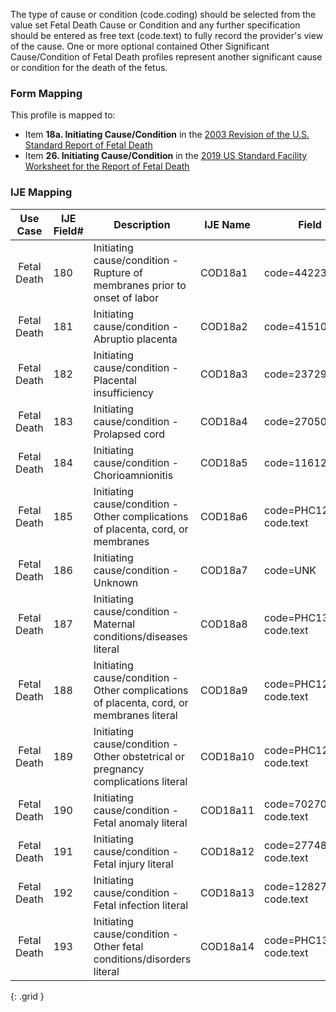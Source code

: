 The type of cause or condition (code.coding) should be selected from the value set Fetal Death Cause or Condition and any further specification should be entered as free text (code.text) to fully record the provider's view of the cause. One or more optional contained Other Significant Cause/Condition of Fetal Death profiles represent another significant cause or condition for the death of the fetus.

### Form Mapping
This profile is mapped to:
 * Item **18a. Initiating Cause/Condition** in the [2003 Revision of the U.S. Standard Report of Fetal Death](https://www.cdc.gov/nchs/data/dvs/FDEATH11-03finalACC.pdf)
 * Item **26. Initiating Cause/Condition** in the [2019 US Standard Facility Worksheet for the Report of Fetal Death](https://www.cdc.gov/nchs/data/dvs/fetal-death-facility-worksheet-2019-508.pdf)

### IJE Mapping

| **Use Case** |  **IJE Field#**   |  **Description**  | **IJE Name**  |  **Field**  |  **Type**  | **Value Set**  |
| :---------: | --------------- | ------------ | ------------- | ---------- | ---------- | -------------- |
| Fetal Death | 180 | Initiating cause/condition - Rupture of membranes prior to onset of labor | COD18a1 | code=44223004 |na | |
| Fetal Death | 181 | Initiating cause/condition - Abruptio placenta | COD18a2 | code=415105001 |na | |
| Fetal Death | 182 | Initiating cause/condition - Placental insufficiency | COD18a3 | code=237292005 |na | |
| Fetal Death | 183 | Initiating cause/condition - Prolapsed cord | COD18a4 | code=270500004 |na | |
| Fetal Death | 184 | Initiating cause/condition - Chorioamnionitis | COD18a5 | code=11612004 |na | |
| Fetal Death | 185 | Initiating cause/condition - Other complications of placenta, cord, or membranes | COD18a6 | code=PHC1298, code.text |string | |
| Fetal Death | 186 | Initiating cause/condition - Unknown | COD18a7 | code=UNK |na | |
| Fetal Death | 187 | Initiating cause/condition - Maternal conditions/diseases literal | COD18a8 | code=PHC1301, code.text |string | |
| Fetal Death | 188 | Initiating cause/condition - Other complications of placenta, cord, or membranes literal | COD18a9 | code=PHC1298, code.text |string | |
| Fetal Death | 189 | Initiating cause/condition - Other obstetrical or pregnancy complications literal | COD18a10 | code=PHC1299, code.text |string | |
| Fetal Death | 190 | Initiating cause/condition - Fetal anomaly literal | COD18a11 | code=702709008, code.text |string | |
| Fetal Death | 191 | Initiating cause/condition - Fetal injury literal | COD18a12 | code=277489001, code.text |string | |
| Fetal Death | 192 | Initiating cause/condition - Fetal infection literal | COD18a13 | code=128270001, code.text |string | |
| Fetal Death | 193 | Initiating cause/condition - Other fetal conditions/disorders literal | COD18a14 | code=PHC1300, code.text |string | |
{: .grid }
